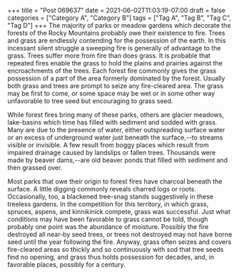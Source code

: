 +++
title = "Post 069637"
date = 2021-06-02T11:03:19-07:00
draft = false
categories = ["Category A", "Category B"]
tags = ["Tag A", "Tag B", "Tag C", "Tag D"]
+++
The majority of parks or meadow gardens which decorate the forests of the Rocky Mountains probably owe their existence to fire. Trees and grass are endlessly contending for the possession of the earth. In this incessant silent struggle a sweeping fire is generally of advantage to the grass. Trees suffer more from fire than does grass. It is probable that repeated fires enable the grass to hold the plains and prairies against the encroachments of the trees. Each forest fire commonly gives the grass possession of a part of the area formerly dominated by the forest. Usually both grass and trees are prompt to seize any fire-cleared area. The grass may be first to come, or some space may be wet or in some other way unfavorable to tree seed but encouraging to grass seed.

While forest fires bring many of these parks, others are glacier meadows, lake-basins which time has filled with sediment and sodded with grass. Many are due to the presence of water, either outspreading surface water or an excess of underground water just beneath the surface,--to streams visible or invisible. A few result from boggy places which result from impaired drainage caused by landslips or fallen trees. Thousands were made by beaver dams,--are old beaver ponds that filled with sediment and then grassed over.

Most parks that owe their origin to forest fires have charcoal beneath the surface. A little digging commonly reveals charred logs or roots. Occasionally, too, a blackened tree-snag stands suggestively in these treeless gardens. In the competition for this territory, in which grass, spruces, aspens, and kinnikinick compete, grass was successful. Just what conditions may have been favorable to grass cannot be told, though probably one point was the abundance of moisture. Possibly the fire destroyed all near-by seed trees, or trees not destroyed may not have borne seed until the year following the fire. Anyway, grass often seizes and covers fire-cleared areas so thickly and so continuously with sod that tree seeds find no opening, and grass thus holds possession for decades, and, in favorable places, possibly for a century.
